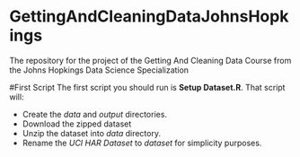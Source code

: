 # GettingAndCleaningDataJohnsHopkings
The repository for the project of the Getting And Cleaning Data Course from the Johns Hopkings Data Science Specialization

#First Script
The first script you should run is **Setup Dataset.R**. That script will:

- Create the *data* and *output* directories.
- Download the zipped dataset
- Unzip the dataset into *data* directory.
- Rename the *UCI HAR Dataset* to *dataset* for simplicity purposes.